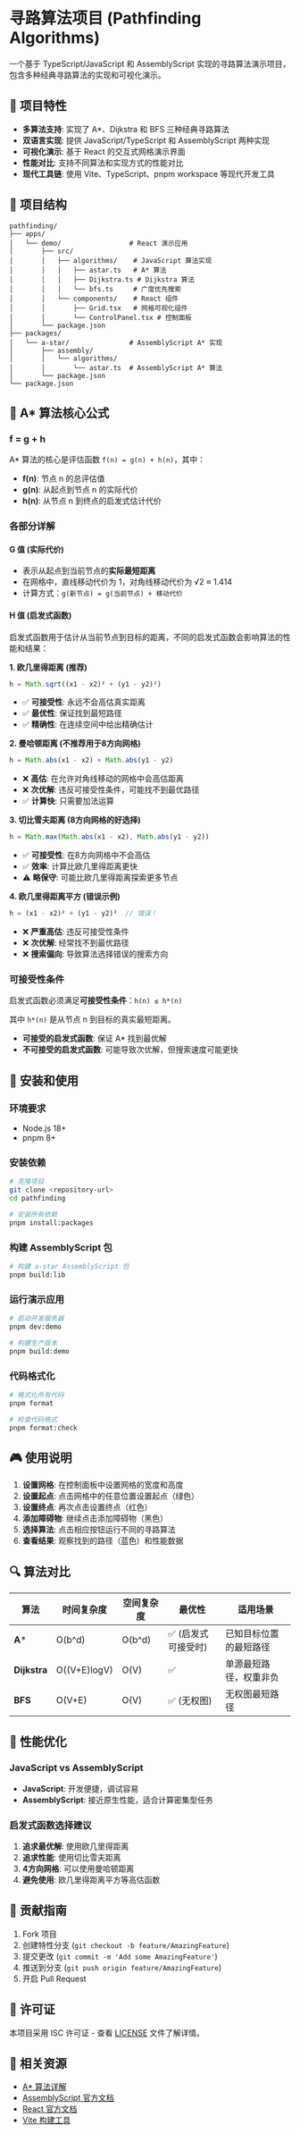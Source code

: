 # 寻路算法项目 (Pathfinding Algorithms)

一个基于 TypeScript/JavaScript 和 AssemblyScript 实现的寻路算法演示项目，包含多种经典寻路算法的实现和可视化演示。

## 🚀 项目特性

- **多算法支持**: 实现了 A*、Dijkstra 和 BFS 三种经典寻路算法
- **双语言实现**: 提供 JavaScript/TypeScript 和 AssemblyScript 两种实现
- **可视化演示**: 基于 React 的交互式网格演示界面
- **性能对比**: 支持不同算法和实现方式的性能对比
- **现代工具链**: 使用 Vite、TypeScript、pnpm workspace 等现代开发工具

## 📁 项目结构

```
pathfinding/
├── apps/
│   └── demo/                 # React 演示应用
│       ├── src/
│       │   ├── algorithms/    # JavaScript 算法实现
│       │   │   ├── astar.ts   # A* 算法
│       │   │   ├── Dijkstra.ts # Dijkstra 算法
│       │   │   └── bfs.ts     # 广度优先搜索
│       │   └── components/    # React 组件
│       │       ├── Grid.tsx   # 网格可视化组件
│       │       └── ControlPanel.tsx # 控制面板
│       └── package.json
├── packages/
│   └── a-star/               # AssemblyScript A* 实现
│       ├── assembly/
│       │   └── algorithms/
│       │       └── astar.ts  # AssemblyScript A* 算法
│       └── package.json
└── package.json
```

## 🧮 A* 算法核心公式

### f = g + h

A* 算法的核心是评估函数 `f(n) = g(n) + h(n)`，其中：

- **f(n)**: 节点 n 的总评估值
- **g(n)**: 从起点到节点 n 的实际代价
- **h(n)**: 从节点 n 到终点的启发式估计代价

### 各部分详解

#### G 值 (实际代价)
- 表示从起点到当前节点的**实际最短距离**
- 在网格中，直线移动代价为 1，对角线移动代价为 √2 ≈ 1.414
- 计算方式：`g(新节点) = g(当前节点) + 移动代价`

#### H 值 (启发式函数)
启发式函数用于估计从当前节点到目标的距离，不同的启发式函数会影响算法的性能和结果：

**1. 欧几里得距离 (推荐)**
```typescript
h = Math.sqrt((x1 - x2)² + (y1 - y2)²)
```
- ✅ **可接受性**: 永远不会高估真实距离
- ✅ **最优性**: 保证找到最短路径
- ✅ **精确性**: 在连续空间中给出精确估计

**2. 曼哈顿距离 (不推荐用于8方向网格)**
```typescript
h = Math.abs(x1 - x2) + Math.abs(y1 - y2)
```
- ❌ **高估**: 在允许对角线移动的网格中会高估距离
- ❌ **次优解**: 违反可接受性条件，可能找不到最优路径
- ✅ **计算快**: 只需要加法运算

**3. 切比雪夫距离 (8方向网格的好选择)**
```typescript
h = Math.max(Math.abs(x1 - x2), Math.abs(y1 - y2))
```
- ✅ **可接受性**: 在8方向网格中不会高估
- ✅ **效率**: 计算比欧几里得距离更快
- ⚠️ **略保守**: 可能比欧几里得距离探索更多节点

**4. 欧几里得距离平方 (错误示例)**
```typescript
h = (x1 - x2)² + (y1 - y2)²  // 错误！
```
- ❌ **严重高估**: 违反可接受性条件
- ❌ **次优解**: 经常找不到最优路径
- ❌ **搜索偏向**: 导致算法选择错误的搜索方向

### 可接受性条件

启发式函数必须满足**可接受性条件**：`h(n) ≤ h*(n)`

其中 `h*(n)` 是从节点 n 到目标的真实最短距离。

- **可接受的启发式函数**: 保证 A* 找到最优解
- **不可接受的启发式函数**: 可能导致次优解，但搜索速度可能更快

## 🔧 安装和使用

### 环境要求

- Node.js 18+
- pnpm 8+

### 安装依赖

```bash
# 克隆项目
git clone <repository-url>
cd pathfinding

# 安装所有依赖
pnpm install:packages
```

### 构建 AssemblyScript 包

```bash
# 构建 a-star AssemblyScript 包
pnpm build:lib
```

### 运行演示应用

```bash
# 启动开发服务器
pnpm dev:demo

# 构建生产版本
pnpm build:demo
```

### 代码格式化

```bash
# 格式化所有代码
pnpm format

# 检查代码格式
pnpm format:check
```

## 🎮 使用说明

1. **设置网格**: 在控制面板中设置网格的宽度和高度
2. **设置起点**: 点击网格中的任意位置设置起点（绿色）
3. **设置终点**: 再次点击设置终点（红色）
4. **添加障碍物**: 继续点击添加障碍物（黑色）
5. **选择算法**: 点击相应按钮运行不同的寻路算法
6. **查看结果**: 观察找到的路径（蓝色）和性能数据

## 🔍 算法对比

| 算法 | 时间复杂度 | 空间复杂度 | 最优性 | 适用场景 |
|------|------------|------------|--------|----------|
| **A*** | O(b^d) | O(b^d) | ✅ (启发式可接受时) | 已知目标位置的最短路径 |
| **Dijkstra** | O((V+E)logV) | O(V) | ✅ | 单源最短路径，权重非负 |
| **BFS** | O(V+E) | O(V) | ✅ (无权图) | 无权图最短路径 |

## 🚀 性能优化

### JavaScript vs AssemblyScript

- **JavaScript**: 开发便捷，调试容易
- **AssemblyScript**: 接近原生性能，适合计算密集型任务

### 启发式函数选择建议

1. **追求最优解**: 使用欧几里得距离
2. **追求性能**: 使用切比雪夫距离
3. **4方向网格**: 可以使用曼哈顿距离
4. **避免使用**: 欧几里得距离平方等高估函数

## 🤝 贡献指南

1. Fork 项目
2. 创建特性分支 (`git checkout -b feature/AmazingFeature`)
3. 提交更改 (`git commit -m 'Add some AmazingFeature'`)
4. 推送到分支 (`git push origin feature/AmazingFeature`)
5. 开启 Pull Request

## 📄 许可证

本项目采用 ISC 许可证 - 查看 [LICENSE](LICENSE) 文件了解详情。

## 🔗 相关资源

- [A* 算法详解](https://en.wikipedia.org/wiki/A*_search_algorithm)
- [AssemblyScript 官方文档](https://www.assemblyscript.org/)
- [React 官方文档](https://react.dev/)
- [Vite 构建工具](https://vitejs.dev/)